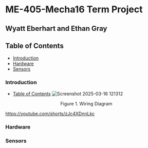# ME-405-Mecha16 Term Project
## Wyatt Eberhart and Ethan Gray

## Table of Contents
- [Introduction](#introduction)
- [Hardware](#hardware)
- [Sensors](#sensors)

### Introduction
- [Table of Contents](#Table_of_Contents)
![Screenshot 2025-03-16 121312](https://github.com/user-attachments/assets/e07e3801-c6db-4c03-9c3a-d3de6e2d6846)

<p align="center">
  Figure 1. Wiring Diagram
</p>

https://youtube.com/shorts/zJc4XDnnLkc

### Hardware

### Sensors
